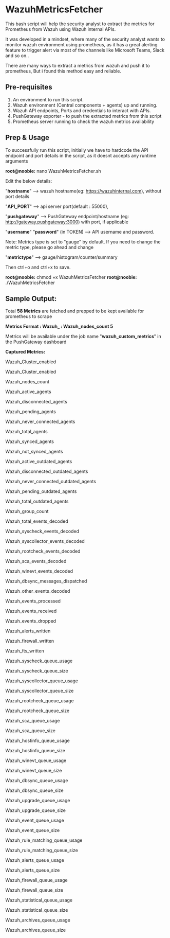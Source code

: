 # WazuhMetricsFetcher
This bash script will help the security analyst to extract the metrics for Prometheus from Wazuh using Wazuh internal APIs.

It was developed in a mindset, where many of the security analyst wants to monitor wazuh environment using prometheus, as it has a great alerting feature to trigger alert via most of the channels like Microsoft Teams, Slack and so on..

There are many ways to extract a metrics from wazuh and push it to prometheus, But i found this method easy and reliable.


## Pre-requisites

1. An environment to run this script.
2. Wazuh environment (Central components + agents) up and running.
3. Wazuh API endpoints, Ports and credentials to interact with APIs.
4. PushGateway exporter - to push the extracted metrics from this script
5. Prometheus server running to check the wazuh metrics availability


## Prep & Usage

To successfully run this script, initially we have to hardcode the API endpoint and port details in the script, as it doesnt accepts any runtime arguments

**root@noobie:** nano WazuhMetricsFetcher.sh 

Edit the below details:

"**hostname**" --> wazuh hostname(eg: https://wazuhinternal.com), without port details

"**API_PORT**" --> api server port(default : 55000),

"**pushgateway**" --> PushGateway endpoint/hostname (eg: http://gateway.pushgateway:3000) with port, if applicable

"**username**" "**password**" (in TOKEN) --> API username and password.

Note: Metrics type is set to "gauge" by default. If you need to change the metric type, please go ahead and change

"**metrictype**" --> gauge/histogram/counter/summary

Then ctrl+o and ctrl+x to save.

**root@noobie:** chmod +x WazuhMetricsFetcher
**root@noobie:** ./WazuhMetricsFetcher

## Sample Output:
Total **58 Metrics** are fetched and prepped to be kept available for prometheus to scrape

**Metrics Format : Wazuh_<Metrics name><space><Metrics value> : Wazuh_nodes_count 5**

Metrics will be available under the job name "**wazuh_custom_metrics**" in the PushGateway dashboard

**Captured Metrics:**

Wazuh_Cluster_enabled 

Wazuh_Cluster_enabled 

Wazuh_nodes_count 

Wazuh_active_agents 

Wazuh_disconnected_agents 

Wazuh_pending_agents 

Wazuh_never_connected_agents 

Wazuh_total_agents 

Wazuh_synced_agents 

Wazuh_not_synced_agents 

Wazuh_active_outdated_agents 

Wazuh_disconnected_outdated_agents 

Wazuh_never_connected_outdated_agents 

Wazuh_pending_outdated_agents 

Wazuh_total_outdated_agents 

Wazuh_group_count 

Wazuh_total_events_decoded

Wazuh_syscheck_events_decoded 

Wazuh_syscollector_events_decoded 

Wazuh_rootcheck_events_decoded

Wazuh_sca_events_decoded 

Wazuh_winevt_events_decoded 

Wazuh_dbsync_messages_dispatched 

Wazuh_other_events_decoded 

Wazuh_events_processed 

Wazuh_events_received 

Wazuh_events_dropped 

Wazuh_alerts_written 

Wazuh_firewall_written 

Wazuh_fts_written 

Wazuh_syscheck_queue_usage 

Wazuh_syscheck_queue_size 

Wazuh_syscollector_queue_usage 

Wazuh_syscollector_queue_size 

Wazuh_rootcheck_queue_usage 

Wazuh_rootcheck_queue_size 

Wazuh_sca_queue_usage 

Wazuh_sca_queue_size 

Wazuh_hostinfo_queue_usage 

Wazuh_hostinfo_queue_size

Wazuh_winevt_queue_usage 

Wazuh_winevt_queue_size 

Wazuh_dbsync_queue_usage 

Wazuh_dbsync_queue_size 

Wazuh_upgrade_queue_usage 

Wazuh_upgrade_queue_size 

Wazuh_event_queue_usage 

Wazuh_event_queue_size 

Wazuh_rule_matching_queue_usage 

Wazuh_rule_matching_queue_size 

Wazuh_alerts_queue_usage 

Wazuh_alerts_queue_size 

Wazuh_firewall_queue_usage 

Wazuh_firewall_queue_size 

Wazuh_statistical_queue_usage 

Wazuh_statistical_queue_size 

Wazuh_archives_queue_usage 

Wazuh_archives_queue_size 


